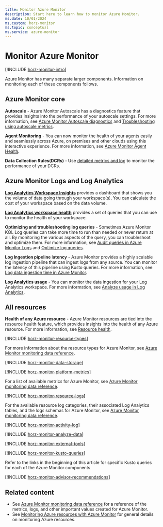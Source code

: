 ```yaml
---
title: Monitor Azure Monitor
description: Start here to learn how to monitor Azure Monitor.
ms.date: 10/01/2024
ms.custom: horz-monitor
ms.topic: conceptual
ms.service: azure-monitor
---
```


# Monitor Azure Monitor

[!INCLUDE [horz-monitor-intro](~/reusable-content/ce-skilling/azure/includes/azure-monitor/horizontals/horz-monitor-intro.md)]

Azure Monitor has many separate larger components. Information on monitoring each of these components follows.

## Azure Monitor core

**Autoscale** - Azure Monitor Autoscale has a diagnostics feature that provides insights into the performance of your autoscale settings. For more information, see [Azure Monitor Autoscale diagnostics](autoscale/autoscale-diagnostics.md) and [Troubleshooting using autoscale metrics](autoscale/autoscale-troubleshoot.md#autoscale-metrics). 

**Agent Monitoring** - You can now monitor the health of your agents easily and seamlessly across Azure, on premises and other clouds using this interactive experience. For more information, see [Azure Monitor Agent Health](agents/azure-monitor-agent-health.md).

**Data Collection Rules(DCRs)** -  Use [detailed metrics and log](essentials/data-collection-monitor.md) to monitor the performance of your DCRs. 

## Azure Monitor Logs and Log Analytics

**[Log Analytics Workspace Insights](logs/log-analytics-workspace-insights-overview.md)** provides a dashboard that shows you the volume of data going through your workspace(s). You can calculate the cost of your workspace based on the data volume.
  
**[Log Analytics workspace health](logs/log-analytics-workspace-health.md)** provides a set of queries that you can use to monitor the health of your workspace.

**Optimizing and troubleshooting log queries** - Sometimes Azure Monitor KQL Log queries can take more time to run than needed or never return at all.  By monitoring the various aspects of the query, you can troubleshoot and optimize them. For more information, see [Audit queries in Azure Monitor Logs](logs/query-audit.md) and [Optimize log queries](logs/query-optimization.md).

**Log Ingestion pipeline latency** - Azure Monitor provides a highly scalable log ingestion pipeline that can ingest logs from any source. You can monitor the latency of this pipeline using Kusto queries. For more information, see [Log data ingestion time in Azure Monitor](logs/data-ingestion-time.md#check-ingestion-time).

**Log Analytics usage** - You can monitor the data ingestion for your Log Analytics workspace. For more information, see [Analyze usage in Log Analytics](logs/analyze-usage.md).

## All resources

**Health of any Azure resource** - Azure Monitor resources are tied into the resource health feature, which provides insights into the health of any Azure resource. For more information, see [Resource health](/azure/service-health/resource-health-overview/). 


[!INCLUDE [horz-monitor-resource-types](~/reusable-content/ce-skilling/azure/includes/azure-monitor/horizontals/horz-monitor-resource-types.md)]

For more information about the resource types for Azure Monitor, see [Azure Monitor monitoring data reference](monitor-azure-monitor-reference.md).

[!INCLUDE [horz-monitor-data-storage](~/reusable-content/ce-skilling/azure/includes/azure-monitor/horizontals/horz-monitor-data-storage.md)]

[!INCLUDE [horz-monitor-platform-metrics](~/reusable-content/ce-skilling/azure/includes/azure-monitor/horizontals/horz-monitor-platform-metrics.md)]

For a list of available metrics for Azure Monitor, see [Azure Monitor monitoring data reference](monitor-azure-monitor-reference.md#metrics).

[!INCLUDE [horz-monitor-resource-logs](~/reusable-content/ce-skilling/azure/includes/azure-monitor/horizontals/horz-monitor-resource-logs.md)]

For the available resource log categories, their associated Log Analytics tables, and the logs schemas for Azure Monitor, see [Azure Monitor monitoring data reference](monitor-azure-monitor-reference.md#resource-logs).

[!INCLUDE [horz-monitor-activity-log](~/reusable-content/ce-skilling/azure/includes/azure-monitor/horizontals/horz-monitor-activity-log.md)]

[!INCLUDE [horz-monitor-analyze-data](~/reusable-content/ce-skilling/azure/includes/azure-monitor/horizontals/horz-monitor-analyze-data.md)]


[!INCLUDE [horz-monitor-external-tools](~/reusable-content/ce-skilling/azure/includes/azure-monitor/horizontals/horz-monitor-external-tools.md)]

[!INCLUDE [horz-monitor-kusto-queries](~/reusable-content/ce-skilling/azure/includes/azure-monitor/horizontals/horz-monitor-kusto-queries.md)]

Refer to the links in the beginning of this article for specific Kusto queries for each of the Azure Monitor components.

[!INCLUDE [horz-monitor-advisor-recommendations](~/reusable-content/ce-skilling/azure/includes/azure-monitor/horizontals/horz-monitor-advisor-recommendations.md)]

## Related content

- See [Azure Monitor monitoring data reference](monitor-azure-monitor-reference.md) for a reference of the metrics, logs, and other important values created for Azure Monitor.
- See [Monitoring Azure resources with Azure Monitor](/azure/azure-monitor/essentials/monitor-azure-resource) for general details on monitoring Azure resources.
